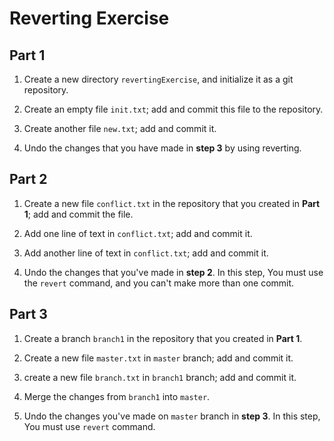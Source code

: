 # Reverting Exercise
## Part 1

1. Create a new directory `revertingExercise`, and initialize it as a git repository.

2. Create an empty file `init.txt`; add and commit this file to the repository.

3. Create another file `new.txt`; add and commit it.

4. Undo the changes that you have made in **step 3** by using reverting.

## Part 2

1. Create a new file `conflict.txt` in the repository that you created in **Part 1**; add and commit the file.

2. Add one line of text in `conflict.txt`; add and commit it.

3. Add another line of text in `conflict.txt`; add and commit it.

4. Undo the changes that you've made in **step 2**. In this step, You must use the `revert` command, and you can't make more than one commit.

## Part 3

1. Create a branch `branch1` in the repository that you created in **Part 1**.

2. Create a new file `master.txt` in `master` branch; add and commit it.

3. create a new file `branch.txt` in `branch1` branch; add and commit it.

4. Merge the changes from `branch1` into `master`.

5. Undo the changes you've made on `master` branch in **step 3**. In this step, You must use `revert` command.
